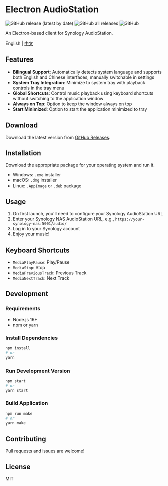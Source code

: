 # Electron AudioStation

![GitHub release (latest by date)](https://img.shields.io/github/v/release/sdjnmxd/electron-audiostation)
![GitHub all releases](https://img.shields.io/github/downloads/sdjnmxd/electron-audiostation/total)
![GitHub](https://img.shields.io/github/license/sdjnmxd/electron-audiostation)

An Electron-based client for Synology AudioStation.

English | [中文](README.md)

## Features

- **Bilingual Support**: Automatically detects system language and supports both English and Chinese interfaces, manually switchable in settings
- **System Tray Integration**: Minimize to system tray with playback controls in the tray menu
- **Global Shortcuts**: Control music playback using keyboard shortcuts without switching to the application window
- **Always on Top**: Option to keep the window always on top
- **Start Minimized**: Option to start the application minimized to tray

## Download

Download the latest version from [GitHub Releases](https://github.com/sdjnmxd/electron-audiostation/releases).

## Installation

Download the appropriate package for your operating system and run it.

- Windows: `.exe` installer
- macOS: `.dmg` installer
- Linux: `.AppImage` or `.deb` package

## Usage

1. On first launch, you'll need to configure your Synology AudioStation URL
2. Enter your Synology NAS AudioStation URL, e.g., `https://your-synology-nas:5001/audio/`
3. Log in to your Synology account
4. Enjoy your music!

## Keyboard Shortcuts

- `MediaPlayPause`: Play/Pause
- `MediaStop`: Stop
- `MediaPreviousTrack`: Previous Track
- `MediaNextTrack`: Next Track

## Development

### Requirements

- Node.js 16+
- npm or yarn

### Install Dependencies

```bash
npm install
# or
yarn
```

### Run Development Version

```bash
npm start
# or
yarn start
```

### Build Application

```bash
npm run make
# or
yarn make
```

## Contributing

Pull requests and issues are welcome!

## License

MIT 